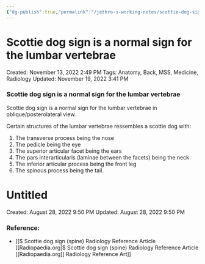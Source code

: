 ```yaml
---
{"dg-publish":true,"permalink":"/jethro-s-working-notes/scottie-dog-sign-is-a-normal-sign-for-the-lumbar-v/","dgPassFrontmatter":true}
---
```



# Scottie dog sign is a normal sign for the lumbar vertebrae

Created: November 13, 2022 2:49 PM
Tags: Anatomy, Back, MSS, Medicine, Radiology
Updated: November 19, 2022 3:41 PM

### Scottie dog sign is a normal sign for the lumbar vertebrae

Scottie dog sign is a normal sign for the lumbar vertebrae in oblique/posterolateral view.

Certain structures of the lumbar vertebrae ressembles a scottie dog with:

1. The transverse process being the nose
2. The pedicle being the eye
3. The superior articular facet being the ears
4. The pars interarticularis (laminae between the facets) being the neck
5. The inferior articular process being the front leg
6. The spinous process being the tail.


<div class="transclusion internal-embed is-loaded"><div class="markdown-embed">





# Untitled

Created: August 28, 2022 9:50 PM
Updated: August 28, 2022 9:50 PM

</div></div>


### Reference:

- [[$ Scottie dog sign (spine)   Radiology Reference Article   [[Radiopaedia.org\|$ Scottie dog sign (spine)   Radiology Reference Article   [[Radiopaedia.org]] Radiology Reference Art]]